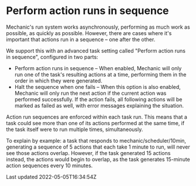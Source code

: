 # Perform action runs in sequence

Mechanic's run system works asynchronously, performing as much work as possible, as quickly as possible. However, there are cases where it's important that actions run in a sequence – one after the other.

We support this with an advanced task setting called "Perform action runs in sequence", configured in two parts:

- Perform action runs in sequence – When enabled, Mechanic will only run one of the task's resulting actions at a time, performing them in the order in which they were generated.
- Halt the sequence when one fails – When this option is also enabled, Mechanic will only run the next action if the current action was performed successfully. If the action fails, all following actions will be marked as failed as well, with error messages explaining the situation.

Action run sequences are enforced within each task run. This means that a task could see more than one of its actions performed at the same time, if the task itself were to run multiple times, simultaneously.

To explain by example: a task that responds to mechanic/scheduler/10min, generating a sequence of 5 actions that each take 1 minute to run, will never see those actions overlap. However, if the task generated 15 actions instead, the actions would begin to overlap, as the task generates 15-minute action sequences every 10 minutes.

Last updated 2022-05-05T16:34:54Z
